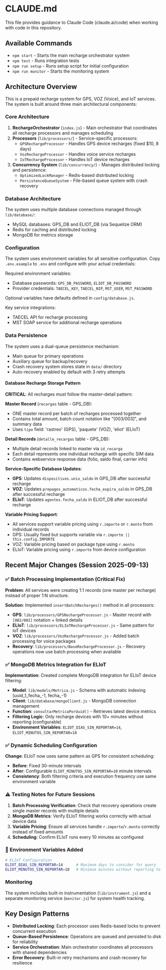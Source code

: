 # CLAUDE.md

This file provides guidance to Claude Code (claude.ai/code) when working with code in this repository.

## Available Commands

- `npm start` - Starts the main recharge orchestrator system
- `npm test` - Runs integration tests
- `npm run setup` - Runs setup script for initial configuration  
- `npm run monitor` - Starts the monitoring system

## Architecture Overview

This is a prepaid recharge system for GPS, VOZ (Voice), and IoT services. The system is built around three main architectural components:

### Core Architecture

1. **RechargeOrchestrator** (`index.js`) - Main orchestrator that coordinates all recharge processors and manages scheduling
2. **Processors** (`lib/processors/`) - Service-specific processors:
   - `GPSRechargeProcessor` - Handles GPS device recharges (fixed $10, 8 days)
   - `VozRechargeProcessor` - Handles voice service recharges
   - `IoTRechargeProcessor` - Handles IoT device recharges
3. **Concurrency System** (`lib/concurrency/`) - Manages distributed locking and persistence:
   - `OptimizedLockManager` - Redis-based distributed locking
   - `PersistenceQueueSystem` - File-based queue system with crash recovery

### Database Architecture

The system uses multiple database connections managed through `lib/database/`:
- MySQL databases: GPS_DB and ELIOT_DB (via Sequelize ORM)
- Redis for caching and distributed locking
- MongoDB for metrics storage

### Configuration

The system uses environment variables for all sensitive configuration. Copy `.env.example` to `.env` and configure with your actual credentials:

Required environment variables:
- Database passwords: `GPS_DB_PASSWORD`, `ELIOT_DB_PASSWORD`  
- Provider credentials: `TAECEL_KEY`, `TAECEL_NIP`, `MST_USER`, `MST_PASSWORD`

Optional variables have defaults defined in `config/database.js`.

Key service integrations:
- TAECEL API for recharge processing
- MST SOAP service for additional recharge operations

### Data Persistence

The system uses a dual-queue persistence mechanism:
- Main queue for primary operations
- Auxiliary queue for backup/recovery
- Crash recovery system stores state in `data/` directory
- Auto-recovery enabled by default with 3 retry attempts

#### Database Recharge Storage Pattern

**CRITICAL**: All recharges must follow the master-detail pattern:

**Master Record** (`recargas` table - GPS_DB):
- ONE master record per batch of recharges processed together
- Contains total amount, batch count notation like "[003/003]", and summary data
- Uses `tipo` field: 'rastreo' (GPS), 'paquete' (VOZ), 'eliot' (ELIoT)

**Detail Records** (`detalle_recargas` table - GPS_DB):  
- Multiple detail records linked to master via `id_recarga`
- Each detail represents one individual recharge with specific SIM data
- Contains webservice response data (folio, saldo final, carrier info)

**Service-Specific Database Updates**:
- **GPS**: Updates `dispositivos.unix_saldo` in GPS_DB after successful recharge
- **VOZ**: Updates `prepagos_automaticos.fecha_expira_saldo` in GPS_DB after successful recharge  
- **ELIoT**: Updates `agentes.fecha_saldo` in ELIOT_DB after successful recharge

**Variable Pricing Support**:
- All services support variable pricing using `r.importe` or `r.monto` from individual records
- GPS: Usually fixed but supports variable via `r.importe || this.config.IMPORTE`
- VOZ: Variable pricing based on package type using `r.monto`
- ELIoT: Variable pricing using `r.importe` from device configuration

## Recent Major Changes (Session 2025-09-13)

### ✅ Batch Processing Implementation (Critical Fix)
**Problem**: All services were creating 1:1 records (one master per recharge) instead of proper 1:N structure.

**Solution**: Implemented `insertBatchRecharges()` method in all processors:
- **GPS**: `lib/processors/GPSRechargeProcessor.js` - Master record with `[002/002]` notation + linked details
- **ELIoT**: `lib/processors/ELIoTRechargeProcessor.js` - Same pattern for IoT devices  
- **VOZ**: `lib/processors/VozRechargeProcessor.js` - Added batch processing for voice packages
- **Recovery**: `lib/processors/BaseRechargeProcessor.js` - Recovery operations now use batch processing when available

### ✅ MongoDB Metrics Integration for ELIoT
**Implementation**: Created complete MongoDB integration for ELIoT device filtering:
- **Model**: `lib/models/Metrica.js` - Schema with automatic indexing (uuid_1_fecha_-1, fecha_-1)
- **Client**: `lib/database/mongoClient.js` - MongoDB connection management
- **Function**: `consultarMetricaPorUuid()` - Retrieves latest device metrics
- **Filtering Logic**: Only recharge devices with 10+ minutes without reporting (configurable)
- **Environment Variables**: `ELIOT_DIAS_SIN_REPORTAR=14`, `ELIOT_MINUTOS_SIN_REPORTAR=10`

### ✅ Dynamic Scheduling Configuration
**Change**: ELIoT now uses same pattern as GPS for consistent scheduling:
- **Before**: Fixed 30-minute intervals
- **After**: Configurable `ELIOT_MINUTOS_SIN_REPORTAR=10` minute intervals
- **Consistency**: Both filtering criteria and execution frequency use same environment variable

### ⚠️ Testing Notes for Future Sessions
1. **Batch Processing Verification**: Check that recovery operations create single master records with multiple details
2. **MongoDB Metrics**: Verify ELIoT filtering works correctly with actual device data
3. **Variable Pricing**: Ensure all services handle `r.importe`/`r.monto` correctly instead of fixed amounts
4. **Scheduling**: Confirm ELIoT runs every 10 minutes as configured

### 🔧 Environment Variables Added
```bash
# ELIoT Configuration
ELIOT_DIAS_SIN_REPORTAR=14      # Maximum days to consider for query
ELIOT_MINUTOS_SIN_REPORTAR=10   # Minimum minutes without reporting to trigger recharge
```

### Monitoring

The system includes built-in instrumentation (`lib/instrument.js`) and a separate monitoring service (`monitor.js`) for system health tracking.

## Key Design Patterns

- **Distributed Locking**: Each processor uses Redis-based locks to prevent concurrent execution
- **Queue-Based Persistence**: Operations are queued and persisted to disk for reliability
- **Service Orchestration**: Main orchestrator coordinates all processors with shared dependencies
- **Error Recovery**: Built-in retry mechanisms and crash recovery for resilience